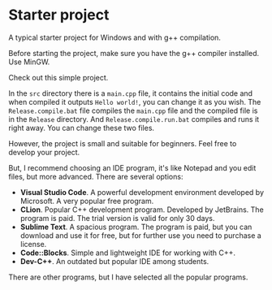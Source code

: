 # Starter project

A typical starter project for Windows and with g++ compilation.

Before starting the project, make sure you have the g++ compiler installed. Use MinGW.

Check out this simple project.

In the `src` directory there is a `main.cpp` file, it contains the initial code and when compiled it outputs `Hello world!`, you can change it as you wish. The `Release.compile.bat` file compiles the `main.cpp` file and the compiled file is in the `Release` directory. And `Release.compile.run.bat` compiles and runs it right away. You can change these two files.

However, the project is small and suitable for beginners. Feel free to develop your project.

But, I recommend choosing an IDE program, it's like Notepad and you edit files, but more advanced. There are several options:
* <b>Visual Studio Code</b>. A powerful development environment developed by Microsoft. A very popular free program.
* <b>CLion</b>. Popular C++ development program. Developed by JetBrains. The program is paid. The trial version is valid for only 30 days.
* <b>Sublime Text</b>. A spacious program. The program is paid, but you can download and use it for free, but for further use you need to purchase a license.
* <b>Code::Blocks</b>. Simple and lightweight IDE for working with C++.
* <b>Dev-C++</b>. An outdated but popular IDE among students.

There are other programs, but I have selected all the popular programs.
